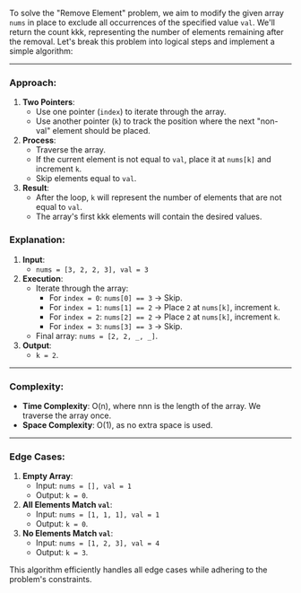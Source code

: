 To solve the "Remove Element" problem, we aim to modify the given array `nums` in place to exclude all occurrences of
the specified value `val`. We'll return the count kkk, representing the number of elements remaining after the removal.
Let's break this problem into logical steps and implement a simple algorithm:

* * * * *

### Approach:

1. **Two Pointers**:
    - Use one pointer (`index`) to iterate through the array.
    - Use another pointer (`k`) to track the position where the next "non-val" element should be placed.
2. **Process**:
    - Traverse the array.
    - If the current element is not equal to `val`, place it at `nums[k]` and increment `k`.
    - Skip elements equal to `val`.
3. **Result**:
    - After the loop, `k` will represent the number of elements that are not equal to `val`.
    - The array's first kkk elements will contain the desired values.

### Explanation:

1. **Input**:
    - `nums = [3, 2, 2, 3], val = 3`
2. **Execution**:
    - Iterate through the array:
        - For `index = 0`: `nums[0] == 3` → Skip.
        - For `index = 1`: `nums[1] == 2` → Place `2` at `nums[k]`, increment `k`.
        - For `index = 2`: `nums[2] == 2` → Place `2` at `nums[k]`, increment `k`.
        - For `index = 3`: `nums[3] == 3` → Skip.
    - Final array: `nums = [2, 2, _, _]`.
3. **Output**:
    - `k = 2`.

* * * * *

### Complexity:

- **Time Complexity**: O(n), where nnn is the length of the array. We traverse the array once.
- **Space Complexity**: O(1), as no extra space is used.

* * * * *

### Edge Cases:

1. **Empty Array**:
    - Input: `nums = [], val = 1`
    - Output: `k = 0`.
2. **All Elements Match `val`**:
    - Input: `nums = [1, 1, 1], val = 1`
    - Output: `k = 0`.
3. **No Elements Match `val`**:
    - Input: `nums = [1, 2, 3], val = 4`
    - Output: `k = 3`.

This algorithm efficiently handles all edge cases while adhering to the problem's constraints.